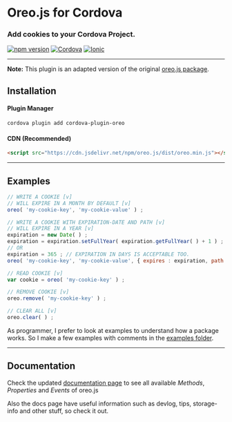 # Oreo.js for Cordova
### Add cookies to your Cordova Project.

[![npm version](https://badge.fury.io/js/cordova-plugin-oreo.svg)](//npmjs.com/package/cordova-plugin-oreo)
[![Cordova](https://img.shields.io/badge/Cordova-Yes-blue.svg)](#available-platforms)
[![Ionic](https://img.shields.io/badge/Ionic%20Tested-No-gray.svg)](#available-platforms)

------

**Note:** This plugin is an adapted version of the original [oreo.js package](https://github.com/PudreteDiablo/oreo.js).

## Installation

#### Plugin Manager
```
cordova plugin add cordova-plugin-oreo
```

#### CDN (Recommended)
```html
<script src="https://cdn.jsdelivr.net/npm/oreo.js/dist/oreo.min.js"></script>
```

------

## Examples
```js
// WRITE A COOKIE [v]
// WILL EXPIRE IN A MONTH BY DEFAULT [v]
oreo( 'my-cookie-key', 'my-cookie-value' ) ;

// WRITE A COOKIE WITH EXPIRATION-DATE AND PATH [v]
// WILL EXPIRE IN A YEAR [v]
expiration = new Date( ) ;
expiration = expiration.setFullYear( expiration.getFullYear( ) + 1 ) ;
// OR 
expiration = 365 ; // EXPIRATION IN DAYS IS ACCEPTABLE TOO.
oreo( 'my-cookie-key', 'my-cookie-value', { expires : expiration, path : '/blog/' } ) ;

// READ COOKIE [v]
var cookie = oreo( 'my-cookie-key' ) ;

// REMOVE COOKIE [v]
oreo.remove( 'my-cookie-key' ) ;

// CLEAR ALL [v]
oreo.clear( ) ;
```

As programmer, I prefer to look at examples to understand how a package works. So I make a few examples with comments in the [examples folder](https://github.com/PudreteDiablo/oreo.js/tree/master/examples).

------

## Documentation
Check the updated [documentation page](https://pudretediablo.github.io/oreo.js) to see all available *Methods*, *Properties* and *Events* of oreo.js

Also the docs page have useful information such as devlog, tips, storage-info and other stuff, so check it out.